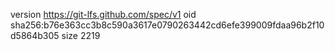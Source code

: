 version https://git-lfs.github.com/spec/v1
oid sha256:b76e363cc3b8c590a3617e0790263442cd6efe399009fdaa96b2f10d5864b305
size 2219
